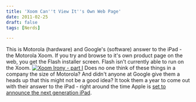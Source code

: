 ```yaml
---
title: 'Xoom Can''t View It''s Own Web Page'
date: 2011-02-25
draft: false
tags: [Nerds]

---
```


This is Motorola (hardware) and Google's (software) answer to the iPad - the Motorola Xoom. If you try and browse to it's own product page on the web, you get the Flash installer screen. Flash isn't currently able to run on the Xoom. [![Xoom Irony - part I](http://farm6.static.flickr.com/5219/5475257624_7807327f69_m.jpg)](http://www.flickr.com/photos/26574892@N07/5475257624/ "Xoom Irony - part I by Jerry Knaus, on Flickr") Does no one think of these things in a company the size of Motorola? And didn't anyone at Google give them a heads up that this might not be a good idea? It took them a year to come out with their answer to the iPad - right around the time Apple is [set to announce the next generation iPad](http://www.macrumors.com/2011/02/23/apple-issues-invitations-for-march-2nd-media-event-to-introduce-next-generation-ipad/).